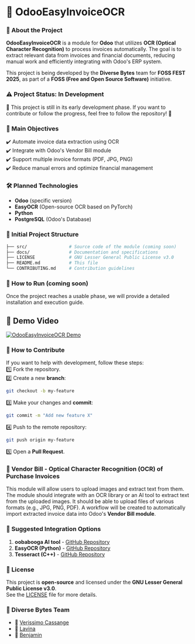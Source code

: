 # 📄 OdooEasyInvoiceOCR  

### 🚀 About the Project  
**OdooEasyInvoiceOCR** is a module for **Odoo** that utilizes **OCR (Optical Character Recognition)** to process invoices automatically. The goal is to extract relevant data from invoices and financial documents, reducing manual work and efficiently integrating with Odoo's ERP system.  

This project is being developed by the **Diverse Bytes** team for **FOSS FEST 2025**, as part of a **FOSS (Free and Open Source Software)** initiative.  

### ⚠️ Project Status: **In Development**  
🚧 This project is still in its early development phase. If you want to contribute or follow the progress, feel free to follow the repository! 🚧  

### 📌 Main Objectives  
✔️ Automate invoice data extraction using OCR  
✔️ Integrate with Odoo's Vendor Bill module  
✔️ Support multiple invoice formats (PDF, JPG, PNG)  
✔️ Reduce manual errors and optimize financial management  

### 🛠️ Planned Technologies  
- **Odoo** (specific version)  
- **EasyOCR** (Open-source OCR based on PyTorch)  
- **Python**  
- **PostgreSQL** (Odoo's Database)  

### 📂 Initial Project Structure  
```bash  
├── src/                # Source code of the module (coming soon)  
├── docs/               # Documentation and specifications  
├── LICENSE             # GNU Lesser General Public License v3.0  
├── README.md           # This file  
└── CONTRIBUTING.md     # Contribution guidelines  
```

### 🔧 How to Run (coming soon)  
Once the project reaches a usable phase, we will provide a detailed installation and execution guide.  

## 🎥 Demo Video  
[![OdooEasyInvoiceOCR Demo](https://img.youtube.com/vi/j2nwpWRL8fU/0.jpg)](https://youtu.be/j2nwpWRL8fU)



### 🤝 How to Contribute  
If you want to help with development, follow these steps:  
1️⃣ Fork the repository.  
2️⃣ Create a new **branch**:  
   ```bash  
   git checkout -b my-feature  
   ```  
3️⃣ Make your changes and **commit**:  
   ```bash  
   git commit -m "Add new feature X"  
   ```  
4️⃣ Push to the remote repository:  
   ```bash  
   git push origin my-feature  
   ```  
5️⃣ Open a **Pull Request**.  

### 🔄 Vendor Bill - Optical Character Recognition (OCR) of Purchase Invoices  
This module will allow users to upload images and extract text from them. The module should integrate with an OCR library or an AI tool to extract text from the uploaded images. It should be able to upload files of various formats (e.g., JPG, PNG, PDF). A workflow will be created to automatically import extracted invoice data into Odoo's **Vendor Bill module**.  

### 🔄 Suggested Integration Options  
1) **oobabooga AI tool** - [GitHub Repository](https://github.com/oobabooga/text-generation-webui)  
2) **EasyOCR (Python)** - [GitHub Repository](https://github.com/JaidedAI/EasyOCR)  
3) **Tesseract (C++)** - [GitHub Repository](https://github.com/tesseract-ocr/tesseract)  

### 📜 License  
This project is **open-source** and licensed under the **GNU Lesser General Public License v3.0**.  
See the [LICENSE](LICENSE) file for more details.  

### 📝 Diverse Bytes Team  
- 👤 [Verissimo Cassange](https://github.com/vec21)  
- 👤 [Lavina](https://github.com/Lavina774)  
- 👤 [Benjamin](https://github.com/)  
